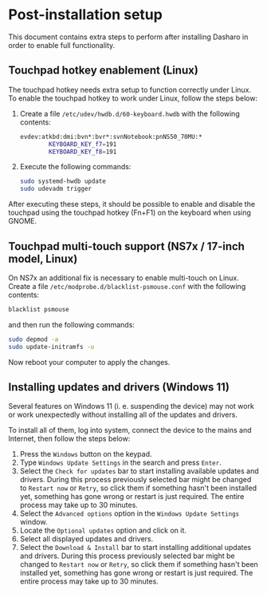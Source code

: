 # Post-installation setup

This document contains extra steps to perform after installing Dasharo in order
to enable full functionality.

## Touchpad hotkey enablement (Linux)

The touchpad hotkey needs extra setup to function correctly under Linux. To
enable the touchpad hotkey to work under Linux, follow the steps below:

1. Create a file `/etc/udev/hwdb.d/60-keyboard.hwdb` with the following contents:

    ```bash
    evdev:atkbd:dmi:bvn*:bvr*:svnNotebook:pnNS50_70MU:*
            KEYBOARD_KEY_f7=191
            KEYBOARD_KEY_f8=191
    ```

1. Execute the following commands:

    ```bash
    sudo systemd-hwdb update
    sudo udevadm trigger
    ```

After executing these steps, it should be possible to enable and disable the
touchpad using the touchpad hotkey (Fn+F1) on the keyboard when using GNOME.

## Touchpad multi-touch support (NS7x / 17-inch model, Linux)

On NS7x an additional fix is necessary to enable multi-touch on Linux. Create
a file `/etc/modprobe.d/blacklist-psmouse.conf` with the following contents:

```bash
blacklist psmouse
```

and then run the following commands:

```bash
sudo depmod -a
sudo update-initramfs -u
```

Now reboot your computer to apply the changes.

## Installing updates and drivers (Windows 11)

Several features on Windows 11 (i. e. suspending the device) may not work or
work unexpectedly without installing all of the updates and drivers.

To install all of them, log into system, connect the device to the mains
and Internet, then follow the steps below:

1. Press the `Windows` button on the keypad.
1. Type `Windows Update Settings` in the search and press `Enter`.
1. Select the `Check for updates` bar to start installing available updates and
    drivers. During this process previously selected bar might be changed to
    `Restart now` or `Retry`, so click them if something hasn't been installed
    yet, something has gone wrong or restart is just required. The entire
    process may take up to 30 minutes.
1. Select the `Advanced options` option in the `Windows Update Settings` window.
1. Locate the `Optional updates` option and click on it.
1. Select all displayed updates and drivers.
1. Select the `Download & Install` bar to start installing additional updates
    and drivers. During this process previously selected bar might be changed
    to `Restart now` or `Retry`, so click them if something hasn't been
    installed yet, something has gone wrong or restart is just required.
    The entire process may take up to 30 minutes.
